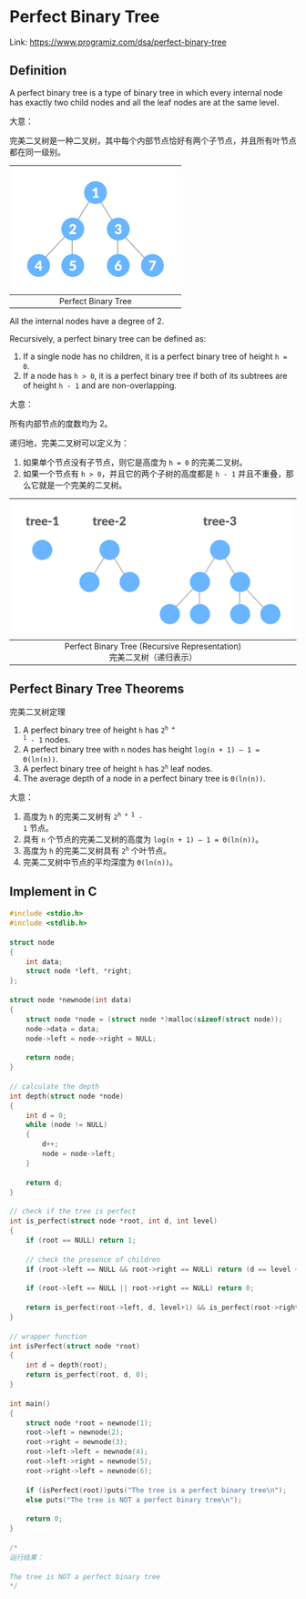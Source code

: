 # Perfect Binary Tree



Link: https://www.programiz.com/dsa/perfect-binary-tree





## Definition

A perfect binary tree is a type of binary tree in which every internal node has exactly two child nodes and all the leaf nodes are at the same level.

大意：

完美二叉树是一种二叉树，其中每个内部节点恰好有两个子节点，并且所有叶节点都在同一级别。

| <img src="4.Perfect Binary Tree.assets/perfect-binary-tree_0.png" alt="Perfect Binary Tree" style="zoom:50%;" /> |
| :----------------------------------------------------------: |
|                     Perfect Binary Tree                      |



All the internal nodes have a degree of 2.

Recursively, a perfect binary tree can be defined as:

1.  If a single node has no children, it is a perfect binary tree of height `h = 0`.
2.  If a node has `h > 0`, it is a perfect binary tree if both of its subtrees are of height `h - 1` and are non-overlapping.

大意：

所有内部节点的度数均为 2。

递归地，完美二叉树可以定义为：

1.  如果单个节点没有子节点，则它是高度为 `h = 0` 的完美二叉树。
2.  如果一个节点有 `h > 0`，并且它的两个子树的高度都是 `h - 1` 并且不重叠，那么它就是一个完美的二叉树。

| <img src="4.Perfect Binary Tree.assets/perfect-binary-tree-rec.png" alt="Perfect Binary Tree (Recursive Representation)" style="zoom:50%;" /> |
| :----------------------------------------------------------: |
| Perfect Binary Tree (Recursive Representation)<br />完美二叉树（递归表示） |





## Perfect Binary Tree Theorems

完美二叉树定理

1.  A perfect binary tree of height `h` has <code>2<sup>h + 1</sup> - 1</code> nodes.
2.  A perfect binary tree with `n` nodes has height `log(n + 1) – 1 = Θ(ln(n))`.
3.  A perfect binary tree of height `h` has <code>2<sup>h</sup></code> leaf nodes.
4.  The average depth of a node in a perfect binary tree is `Θ(ln(n))`.

大意：

1.  高度为 `h` 的完美二叉树有 <code>2<sup>h + 1</sup> - 1</code> 节点。
2.  具有 `n` 个节点的完美二叉树的高度为 `log(n + 1) – 1 = Θ(ln(n))`。
3.  高度为 `h` 的完美二叉树具有 <code>2<sup>h</sup></code> 个叶节点。
4.  完美二叉树中节点的平均深度为 `Θ(ln(n))`。





## Implement in C

```c
#include <stdio.h>
#include <stdlib.h>

struct node
{
	int data;
	struct node *left, *right;
};

struct node *newnode(int data)
{
	struct node *node = (struct node *)malloc(sizeof(struct node));
	node->data = data;
	node->left = node->right = NULL;

	return node;
}

// calculate the depth
int depth(struct node *node)
{
	int d = 0;
	while (node != NULL)
	{
		d++;
		node = node->left;
	}

	return d;
}

// check if the tree is perfect
int is_perfect(struct node *root, int d, int level)
{
	if (root == NULL) return 1;

	// check the presence of children
	if (root->left == NULL && root->right == NULL) return (d == level + 1);

	if (root->left == NULL || root->right == NULL) return 0;

	return is_perfect(root->left, d, level+1) && is_perfect(root->right, d, level+1);
}

// wrapper function
int isPerfect(struct node *root)
{
	int d = depth(root);
	return is_perfect(root, d, 0);
}

int main()
{
	struct node *root = newnode(1);
	root->left = newnode(2);
	root->right = newnode(3);
	root->left->left = newnode(4);
	root->left->right = newnode(5);
	root->right->left = newnode(6);

	if (isPerfect(root))puts("The tree is a perfect binary tree\n");
	else puts("The tree is NOT a perfect binary tree\n");

	return 0;
}

/*
运行结果：

The tree is NOT a perfect binary tree
*/
```